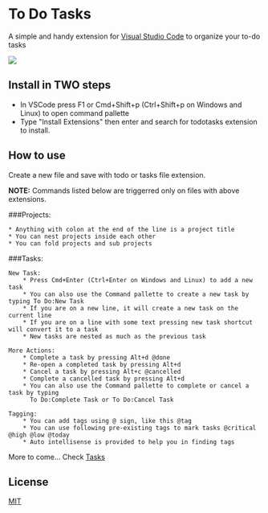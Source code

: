 # To Do Tasks
A simple and handy extension for [Visual Studio Code](http://code.visualstudio.com/) to organize your to-do tasks

![](https://raw.githubusercontent.com/sandy081/vscode-todotasks/master/resources/How%20to%20use%20todos.png)

## Install in TWO steps
* In VSCode press F1 or Cmd+Shift+p (Ctrl+Shift+p on Windows and Linux) to open command pallette
* Type "Install Extensions" then enter and search for todotasks extension to install.

## How to use

Create a new file and save with todo or tasks file extension.

**NOTE:** Commands listed below are triggerred only on files with above extensions.

###Projects:

    * Anything with colon at the end of the line is a project title
    * You can nest projects inside each other
    * You can fold projects and sub projects

###Tasks:
    
    New Task:
        * Press Cmd+Enter (Ctrl+Enter on Windows and Linux) to add a new task
        * You can also use the Command pallette to create a new task by typing To Do:New Task
        * If you are on a new line, it will create a new task on the current line
        * If you are on a line with some text pressing new task shortcut will convert it to a task
        * New tasks are nested as much as the previous task
    
    More Actions:
        * Complete a task by pressing Alt+d @done
        * Re-open a completed task by pressing Alt+d
        * Cancel a task by pressing Alt+c @cancelled
        * Complete a cancelled task by pressing Alt+d
        * You can also use the Command pallette to complete or cancel a task by typing 
          To Do:Complete Task or To Do:Cancel Task 
    
    Tagging:
        * You can add tags using @ sign, like this @tag
        * You can use following pre-existing tags to mark tasks @critical @high @low @today 
        * Auto intellisense is provided to help you in finding tags

More to come... Check [Tasks](todotasks-project.tasks)

## License
[MIT](LICENSE.md)


